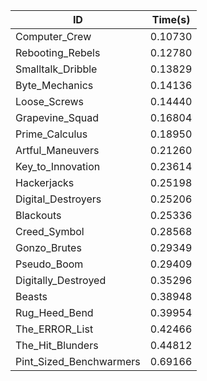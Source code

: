 |ID|Time(s)|
|-|-|
|Computer_Crew|0.10730|
|Rebooting_Rebels|0.12780|
|Smalltalk_Dribble|0.13829|
|Byte_Mechanics|0.14136|
|Loose_Screws|0.14440|
|Grapevine_Squad|0.16804|
|Prime_Calculus|0.18950|
|Artful_Maneuvers|0.21260|
|Key_to_Innovation|0.23614|
|Hackerjacks|0.25198|
|Digital_Destroyers|0.25206|
|Blackouts|0.25336|
|Creed_Symbol|0.28568|
|Gonzo_Brutes|0.29349|
|Pseudo_Boom|0.29409|
|Digitally_Destroyed|0.35296|
|Beasts|0.38948|
|Rug_Heed_Bend|0.39954|
|The_ERROR_List|0.42466|
|The_Hit_Blunders|0.44812|
|Pint_Sized_Benchwarmers|0.69166|
